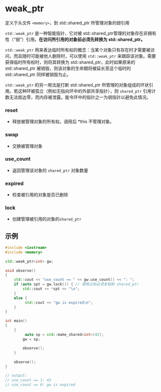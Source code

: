 # weak_ptr

定义于头文件 `<memory>`，到 std::shared_ptr 所管理对象的弱引用

`std::weak_ptr` 是一种智能指针，它对被 std::shared_ptr管理的对象存在非拥有性（“弱”）引用。**在访问所引用的对象前必须先转换为 std::shared_ptr。**

`std::weak_ptr` 用来表达临时所有权的概念：当某个对象只有存在时才需要被访问，而且随时可能被他人删除时，可以使用 `std::weak_ptr` 来跟踪该对象。需要获得临时所有权时，则将其转换为 std::shared_ptr，此时如果原来的 std::shared_ptr 被销毁，则该对象的生命期将被延长至这个临时的 std::shared_ptr 同样被销毁为止。

`std::weak_ptr` 的另一用法是打断 std::shared_ptr 所管理的对象组成的环状引用。若这种环被孤立（例如无指向环中的外部共享指针），则 `shared_ptr` 引用计数无法抵达零，而内存被泄露。能令环中的指针之一为弱指针以避免此情况。

### reset

- 释放被管理对象的所有权。调用后 *this 不管理对象。

### swap

- 交换被管理对象

### use_count

- 返回管理该对象的 `shared_ptr` 对象数量

### expired

- 检查被引用的对象是否已删除

### lock

- 创建管理被引用的对象的`shared_ptr`

## 示例

```cpp
#include <iostream>
#include <memory>
 
std::weak_ptr<int> gw;
 
void observe()
{
    std::cout << "use_count == " << gw.use_count() << ": ";
    if (auto spt = gw.lock()) { // 使用之前必须复制到 shared_ptr
		std::cout << *spt << "\n";
    }
    else {
         std::cout << "gw is expired\n";
    }
}
 
int main()
{
    {
         auto sp = std::make_shared<int>(42);
		gw = sp;
 
		observe();
    }
 
    observe();
}

// output:
// use_count == 1: 42
// use_count == 0: gw is expired
```

